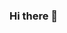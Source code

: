 ### Hi there 👋

<!-- - 🔭 Software/DevOps Engineer -->
<!-- - 🌱 I’m also currently learning C/C++/Java -->
<!-- - 👯 you want to know what I am looking to collaborate on, reach out to me -->
<!-- - ⚡ Fun fact: I'm fun to work with. -->

